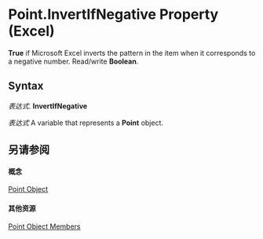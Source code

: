 
# Point.InvertIfNegative Property (Excel)

 **True** if Microsoft Excel inverts the pattern in the item when it corresponds to a negative number. Read/write **Boolean**.


## Syntax

 _表达式_. **InvertIfNegative**

 _表达式_ A variable that represents a **Point** object.


## 另请参阅


#### 概念


[Point Object](48ed9aec-2d29-ec4d-8e55-fca13982c358.md)
#### 其他资源


[Point Object Members](http://msdn.microsoft.com/library/a533258d-fc3b-9fe1-2a77-a55ecbe7bd7a%28Office.15%29.aspx)